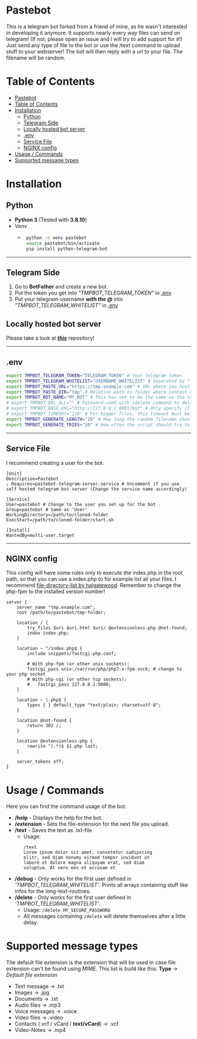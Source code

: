 # Pastebot
This is a telegram bot forked from a friend of mine, as he wasn't interested in developing it anymore.
It supports nearly every way files can send on telegram! (If not, please open an issue and I will try to add support for it!)
Just send any type of file to the bot or use the /text command to upload stuff to your webserver! The bot will then reply with a url to your file. The filename will be random.

# Table of Contents  
- [Pastebot](#pastebot)
- [Table of Contents](#table-of-contents)
- [Installation](#installation)
  - [Python](#python)
  - [Telegram Side](#telegram-side)
  - [Locally hosted bot server](#locally-hosted-bot-server)
  - [.env](#env)
  - [Service File](#service-file)
  - [NGINX config](#nginx-config)
- [Usage / Commands](#usage--commands)
- [Supported message types](#supported-message-types)


# Installation

## Python
 - **Python 3** (Tested with **3.8.10**)
 - Venv
     - ```bash
        python -m venv pastebot
        source pastebot/bin/activate
        pip install python-telegram-bot
        ```

---

## Telegram Side
1. Go to **BotFather** and create a new bot.
2. Put the token you get into *"TMPBOT_TELEGRAM_TOKEN"* in [.env](.env#L1)
3. Put your telegram-username ***with the @*** into *"TMPBOT_TELEGRAM_WHITELIST"* in [.env](.env#L2)

## Locally hosted bot server
Please take a look at [***this***](https://github.com/tdlib/telegram-bot-api) repository!

---
## .env
```bash
export TMPBOT_TELEGRAM_TOKEN="TELEGRAM_TOKEN" # Your telegram token
export TMPBOT_TELEGRAM_WHITELIST="USERNAME_WHITELIST" # Separated by ":", example: "username1:username2:username3"; WITHOUT @-symbol!
export TMPBOT_PASTE_URL="https://tmp.example.com" # URL where you host the files. This is where you can access the uploaded content.
export TMPBOT_PASTE_DIR="tmp" # Relative path to folder where content will be saved. Example: if value is "tmp", files will be located in a folder called 'tmp' in the same directory as the bot.py file
export TMPBOT_BOT_NAME="MY_BOT" # This has not to be the same as the name specified by BotFather!
# export TMPBOT_DEL_ALL="" # Password used with /delete command to delete all hosted files (Usage: /delete <PASSWORD>). Will not delete index.php file in case you have a file listing script in there.
# export TMPBOT_BASE_URL="http://127.0.0.1:8081/bot" # Only specify if using local bot server.
# export TMPBOT_TIMEOUT="120" # For bigger files, this timeout must be specified because of the communication speed between telegram and the bot-server in case of using a locally hosted server because of network timeout issues.
export TMPBOT_GENERATE_LENGTH="20" # How long the random filename should be
export TMPBOT_GENERATE_TRIES="20" # How often the script should try to generate a random filename until it throws a exception
```

---

## Service File
I recommend creating a user for the bot.
```
[Unit]
Description=Pastebot
; Requires=pastebot-telegram-server.service # Uncomment if you use self hosted telegram-bot-server (Change the service name accordingly)

[Service]
User=pastebot # Change to the user you set up for the bot
Group=pastebot # Same as 'User'
WorkingDirectory=/path/to/cloned-folder
ExecStart=/path/to/cloned-folder/start.sh

[Install]
WantedBy=multi-user.target
```
---

## NGINX config
This config will have some rules only to execute the index.php in the root path, so that you can use a index.php to for example list all your files. I recommend [file-directory-list by halgatewood](https://github.com/halgatewood/file-directory-list/). Remember to change the php-fpm to the installed version number!
```nginx
server {
    server_name "tmp.example.com";
    root /path/to/pastebot/tmp-folder;

    location / {
		try_files $uri $uri.html $uri/ @extensionless-php @not-found;
		index index.php;
	}

    location ~ ^/index.php$ {
		include snippets/fastcgi-php.conf;

		# With php-fpm (or other unix sockets):
		fastcgi_pass unix:/var/run/php/php7.x-fpm.sock; # change to your php socket
		# With php-cgi (or other tcp sockets):
		#	fastcgi_pass 127.0.0.1:9000;
	}

    location ~ \.php$ {
        types { } default_type "text/plain; charset=utf-8";
    }

    location @not-found {
        return 302 /;
    }

    location @extensionless-php {
        rewrite ^(.*)$ $1.php last;
    }

    server_tokens off;
}
```

# Usage / Commands
Here you can find the command usage of the bot.

- **/help** - Displays the help for the bot.
- **/extension** - Sets the file-extension for the next file you upload.
- **/text** - Saves the text as .txt-file
  - Usage:
    ```
    /text
    Lorem ipsum dolor sit amet, consetetur sadipscing
    elitr, sed diam nonumy eirmod tempor invidunt ut 
    labore et dolore magna aliquyam erat, sed diam 
    voluptua. At vero eos et accusam et
    ```
- **/debug** - Only works for the first user defined in *'TMPBOT_TELEGRAM_WHITELIST'*. Prints all arrays containing stuff like infos for the long-text-routines.
- **/delete** - Only works for the first user defined in *'TMPBOT_TELEGRAM_WHITELIST'*.
  - Usage: `/delete MY_SECURE_PASSWORD`
  - All messages containing `/delete` will delete themselves after a little delay.

# Supported message types
The default file extension is the extension that will be used in case file extension can't be found using MIME.
This list is build like this: **Type** -> *Default file extension*
- Text message -> .txt
- Images -> .jpg
- Documents -> .txt
- Audio files -> .mp3
- Voice messages -> .voice
- Video files -> .video
- Contacts (.vcf / vCard / **text/vCard**) -> .vcf
- Video-Notes -> .mp4